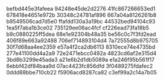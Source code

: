 befbd445e3fafeea
94248e45de2d2276
41fc867266653ed1
678418e4651e972b
30348c24781af896
667a04a8126261b8
b9549506cad7d5e0
ffafdd130a3a19bc
44532bed94104c93
1ea5f7aba1b3ce02
735129ee06ac4fcf
cf226ead73fa18b5
b9c0880225ff5dea
68e1e92304b48a35
be56c0c7f3fd2ead
406f89e663a92488
706ef714893104d4
7a72555d8b975705
30f7d68aa4ee2359
e57a4f2ca2db6113
8310ece74e4735bd
277e41100dd4a2a9
72e2471ebcc0492a
4823cd6af2e315d4
3bd8b3299e45ada3
a21e6b2d1db5089a
e1a246f95b561f17
6ebbf42df84baa9d
07ac4423fc856dfd
3f0489275fdafec2
0ddd88bbe710cb22
f5906acd8287ca82
c3ef99a2c14a7b05
